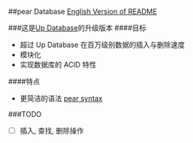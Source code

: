 ##pear Database
[English Version of README](./README.en.md)

###这是[Up Database](http://www.github.com/UncP/Up_Database)的升级版本
####目标
- 超过 Up Database 在百万级别数据的插入与删除速度
- 模块化
- 实现数据库的 ACID 特性

####特点
- 更简洁的语法 [pear syntax](./pear_syntax)


###TODO
- [ ] 插入, 查找, 删除操作